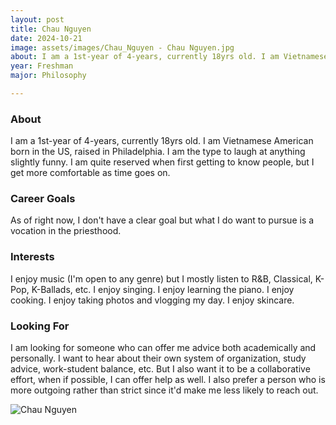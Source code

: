 ```yaml
---
layout: post
title: Chau Nguyen 
date: 2024-10-21
image: assets/images/Chau_Nguyen - Chau Nguyen.jpg
about: I am a 1st-year of 4-years, currently 18yrs old. I am Vietnamese American born in the US, raised in Philadelphia. I am the type to laugh at anything slightly funny. I am quite reserved when first getting to know people, but I get more comfortable as time goes on. 
year: Freshman
major: Philosophy

---
```


### About

I am a 1st-year of 4-years, currently 18yrs old. I am Vietnamese American born in the US, raised in Philadelphia. I am the type to laugh at anything slightly funny. I am quite reserved when first getting to know people, but I get more comfortable as time goes on. 

### Career Goals

As of right now, I don't have a clear goal but what I do want to pursue is a vocation in the priesthood. 

### Interests

I enjoy music (I'm open to any genre) but I mostly listen to R&B, Classical, K-Pop, K-Ballads, etc. I enjoy singing. I enjoy learning the piano. I enjoy cooking. I enjoy taking photos and vlogging my day. I enjoy skincare. 

### Looking For

I am looking for someone who can offer me advice both academically and personally. I want to hear about their own system of organization, study advice, work-student balance, etc. But I also want it to be a collaborative effort, when if possible, I can offer help as well. I also prefer a person who is more outgoing rather than strict since it'd make me less likely to reach out.

<div class="text-center my-5">
    <img src="https://sase-drexel.github.io/mentorship-2024/assets/images/Chau_Nguyen - Chau Nguyen.jpg" alt="Chau Nguyen" class="rounded post-img" />
</div>
